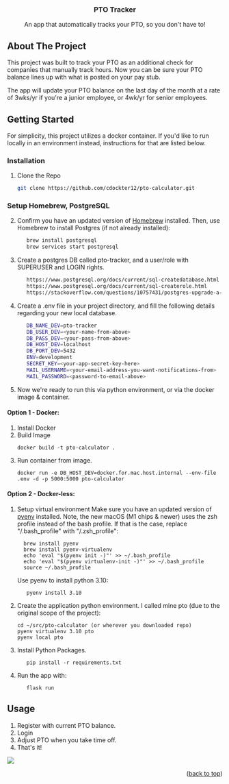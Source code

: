 <h3 align="center">PTO Tracker</h3>
<div>
  <p align="center">
    An app that automatically tracks your PTO, so you don't have to!
</p>
</div>

<!-- ABOUT THE PROJECT -->
## About The Project
This project was built to track your PTO as an additional check for companies that manually track hours. Now you can be
sure your PTO balance lines up with what is posted on your pay stub.

The app will update your PTO balance on the last day of the month at a rate of 3wks/yr if you're a junior employee, or
4wk/yr for senior employees.


<!-- GETTING STARTED -->
## Getting Started

For simplicity, this project utilizes a docker container. If you'd like to run locally in an environment instead,
instructions for that are listed below.

### Installation

1. Clone the Repo
   ```sh
   git clone https://github.com/cdockter12/pto-calculator.git
   ```
### Setup Homebrew, PostgreSQL
2. Confirm you have an updated version of [Homebrew](http://brew.sh/) installed. Then, use Homebrew to install Postgres (if not already installed):
   ```sh
	  brew install postgresql  
	  brew services start postgresql  
   ```
3. Create a postgres DB called pto-tracker, and a user/role with SUPERUSER and LOGIN rights.
   ```sh
      https://www.postgresql.org/docs/current/sql-createdatabase.html
      https://www.postgresql.org/docs/current/sql-createrole.html
      https://stackoverflow.com/questions/10757431/postgres-upgrade-a-user-to-be-a-superuser
   ```
4. Create a .env file in your project directory, and fill the following details regarding your new local database.
   ```sh
      DB_NAME_DEV=pto-tracker
      DB_USER_DEV=<your-name-from-above>
      DB_PASS_DEV=<your-pass-from-above>
      DB_HOST_DEV=localhost
      DB_PORT_DEV=5432
      ENV=development
      SECRET_KEY=<your-app-secret-key-here>
      MAIL_USERNAME=<your-email-address-you-want-notifications-from>
      MAIL_PASSWORD=<password-to-email-above>
   ```
5. Now we're ready to run this via python environment, or via the docker image & container.
#### Option 1 - Docker:
1. Install Docker
2. Build Image
   ```shell
   docker build -t pto-calculator .
   ```
3. Run container from image.
   ```shell
   docker run -e DB_HOST_DEV=docker.for.mac.host.internal --env-file .env -d -p 5000:5000 pto-calculator
   ```
   

#### Option 2 - Docker-less:
1. Setup virtual environment
   Make sure you have an updated version of [pyenv](https://github.com/pyenv/pyenv-installer) installed. Note, the new macOS (M1 chips & newer) uses the zsh profile instead of the bash profile.  If that is the case, replace "/.bash_profile" with "/.zsh_profile":
    ```
	  brew install pyenv  
	  brew install pyenv-virtualenv
      echo 'eval "$(pyenv init -)"' >> ~/.bash_profile  
	  echo 'eval "$(pyenv virtualenv-init -)"' >> ~/.bash_profile  
      source ~/.bash_profile  
	```
   Use pyenv to install python 3.10:
   ```
	  pyenv install 3.10 
   ```

2. Create the application python environment. I called mine pto (due to the original scope of the project):
   ```
   cd ~/src/pto-calculator (or wherever you downloaded repo)  
   pyenv virtualenv 3.10 pto  
   pyenv local pto  
   ```
3. Install Python Packages.
   ``` 
	  pip install -r requirements.txt  
   ```
4. Run the app with: 
   ```
      flask run
   ```

<!-- USAGE EXAMPLES -->
## Usage

1. Register with current PTO balance.
2. Login
3. Adjust PTO when you take time off.
4. That's it!


![](https://media.giphy.com/media/l1Ku7Ru3ZzSRCd2zC/giphy.gif)

<p align="right">(<a href="#readme-top">back to top</a>)</p>




